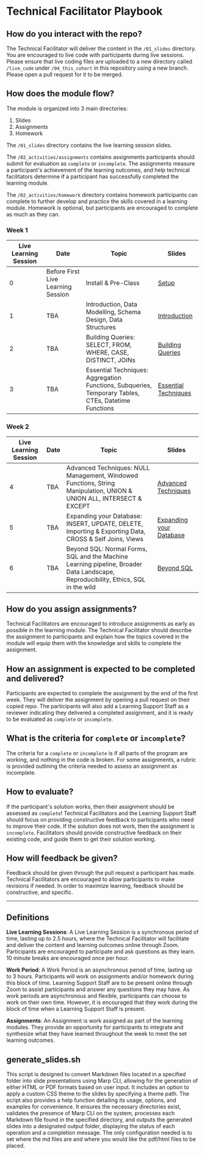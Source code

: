 # Technical Facilitator Playbook

## How do you interact with the repo?
The Technical Facilitator will deliver the content in the `/01_slides` directory. You are encouraged to live code with participants during live sessions. Please ensure that live coding files are uploaded to a new directory called `/live_code` under `/04_this_cohort` in this repository using a new branch. Please open a pull request for it to be merged.

## How does the module flow?
The module is organized into 3 main directories:
1. Slides
2. Assignments
3. Homework

The `/01_slides` directory contains the live learning session slides.

The `/02_activities/assignments` contains assignments participants should submit for evaluation as  `complete` or `incomplete`. The assignments measure a participant's achievement of the learning outcomes, and help technical facilitators determine if a participant has successfully completed the learning module. 

The `/02_activities/homework` directory contains homework participants can complete to further develop and practice the skills covered in a learning module. Homework is optional, but participants are encouraged to complete as much as they can.

### Week 1

| Live Learning Session | Date | Topic | Slides |
| --- | --- | --- | --- |
| 0 | Before First Live Learning Session | Install & Pre-Class | [Setup](../05_src/sql/sqlite_setup/sqlite_setup.md) |
| 1 | TBA | Introduction, Data Modelling, Schema Design, Data Structures | [Introduction](../01_materials/slides/slides_01.pdf) |
| 2 | TBA | Building Queries: SELECT, FROM, WHERE, CASE, DISTINCT, JOINs | [Building Queries](./01_materials/slides/slides_02.pdf) |
| 3 | TBA | Essential Techniques: Aggregation Functions, Subqueries, Temporary Tables, CTEs, Datetime Functions | [Essential Techniques](../01_materials/slides/slides_03.pdf)|

### Week 2

| Live Learning Session | Date | Topic | Slides |
| --- | --- | --- | --- |
| 4 | TBA | Advanced Techniques: NULL Management, Windowed Functions, String Manipulation, UNION & UNION ALL, INTERSECT & EXCEPT | [Advanced Techniques](../01_materials/slides/slides_04.pdf) |
| 5 | TBA | Expanding your Database: INSERT, UPDATE, DELETE, Importing & Exporting Data, CROSS & Self Joins, Views | [Expanding your Database]() |
| 6 | TBA | Beyond SQL: Normal Forms, SQL and the Machine Learning pipeline, Broader Data Landscape, Reproducibility, Ethics, SQL in the wild | [Beyond SQL]() |

## How do you assign assignments?
Technical Facilitators are encouraged to introduce assignments as early as possible in the learning module. The Technical Facilitator should describe the assignment to participants and explain how the topics covered in the module will equip them with the knowledge and skills to complete the assignment. 

## How an assignment is expected to be completed and delivered?
Participants are expected to complete the assignment by the end of the first week. They will deliver the assignment by opening a pull request on their copied repo. The participants will also add a Learning Support Staff as a reviewer indicating they delivered a completed assignment, and it is ready to be evaluated as `complete` or `incomplete`.

## What is the criteria for `complete` or `incomplete`?
The criteria for a `complete` or `incomplete` is if all parts of the program are working, and nothing in the code is broken. For some assignments, a rubric is provided outlining the criteria needed to assess an assignment as incomplete.

## How to evaluate?
If the participant's solution works, then their assignment should be assessed as `complete`! Technical Facilitators and the Learning Support Staff should focus on providing constructive feedback to participants who need to improve their code. If the solution does not work, then the assignment is `incomplete`. Facilitators should provide constructive feedback on their existing code, and guide them to get their solution working.

## How will feedback be given?
Feedback should be given through the pull request a participant has made. Technical Facilitators are encouraged to allow participants to make revisions if needed. In order to maximize learning, feedback should be constructive, and specific.

<hr>

## Definitions
**Live Learning Sessions**: A Live Learning Session is a synchronous period of time, lasting up to 2.5 hours, where the Technical Facilitator will facilitate and deliver the content and learning outcomes online through Zoom. Participants are encouraged to participate and ask questions as they learn. 10 minute breaks are encouraged once per hour.

**Work Period**: A Work Period is an asynchronous period of time, lasting up to 3 hours. Participants will work on assignments and/or homework during this block of time. Learning Support Staff are to be present online through Zoom to assist participants and answer any questions they may have. As work periods are asynchronous and flexible, participants can choose to work on their own time. However, it is encouraged that they work during the block of time when a Learning Support Staff is present.

**Assignments**: An Assignment is work assigned as part of the learning modules. They provide an opportunity for participants to integrate and synthesize what they have learned throughout the week to meet the set learning outcomes.

## generate_slides.sh

This script is designed to convert Markdown files located in a specified folder into slide presentations using Marp CLI, allowing for the generation of either HTML or PDF formats based on user input. It includes an option to apply a custom CSS theme to the slides by specifying a theme path. The script also provides a help function detailing its usage, options, and examples for convenience. It ensures the necessary directories exist, validates the presence of Marp CLI on the system, processes each Markdown file found in the specified directory, and outputs the generated slides into a designated output folder, displaying the status of each operation and a completion message. The only configuration needed is to set where the md files are and where you would like the pdf/html files to be placed.
